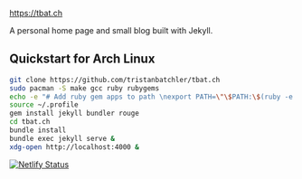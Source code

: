 https://tbat.ch

A personal home page and small blog built with Jekyll.

## Quickstart for Arch Linux
```bash
git clone https://github.com/tristanbatchler/tbat.ch
sudo pacman -S make gcc ruby rubygems
echo -e "# Add ruby gem apps to path \nexport PATH=\"\$PATH:\$(ruby -e 'print Gem.user_dir')/bin"\" >> ~/.profile
source ~/.profile
gem install jekyll bundler rouge
cd tbat.ch
bundle install
bundle exec jekyll serve &
xdg-open http://localhost:4000 &
```

[![Netlify Status](https://api.netlify.com/api/v1/badges/0b21337d-5f89-4321-bd90-27c7ef709574/deploy-status)](https://app.netlify.com/sites/tbatch/deploys)
